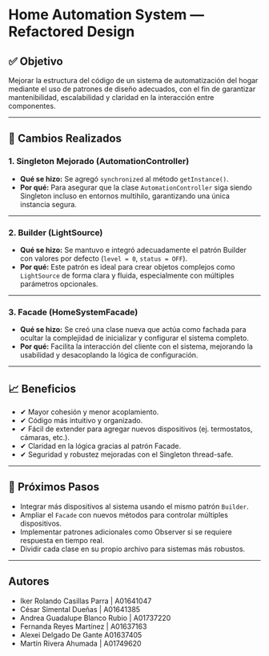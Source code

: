 # Home Automation System — Refactored Design

## ✅ Objetivo

Mejorar la estructura del código de un sistema de automatización del hogar mediante el uso de patrones de diseño adecuados, con el fin de garantizar mantenibilidad, escalabilidad y claridad en la interacción entre componentes.

---

## 🧠 Cambios Realizados

### 1. Singleton Mejorado (AutomationController)
- **Qué se hizo:** Se agregó `synchronized` al método `getInstance()`.
- **Por qué:** Para asegurar que la clase `AutomationController` siga siendo Singleton incluso en entornos multihilo, garantizando una única instancia segura.

---

### 2. Builder (LightSource)
- **Qué se hizo:** Se mantuvo e integró adecuadamente el patrón Builder con valores por defecto (`level = 0`, `status = OFF`).
- **Por qué:** Este patrón es ideal para crear objetos complejos como `LightSource` de forma clara y fluida, especialmente con múltiples parámetros opcionales.

---

### 3. Facade (HomeSystemFacade)
- **Qué se hizo:** Se creó una clase nueva que actúa como fachada para ocultar la complejidad de inicializar y configurar el sistema completo.
- **Por qué:** Facilita la interacción del cliente con el sistema, mejorando la usabilidad y desacoplando la lógica de configuración.

---

## 📈 Beneficios

- ✔ Mayor cohesión y menor acoplamiento.
- ✔ Código más intuitivo y organizado.
- ✔ Fácil de extender para agregar nuevos dispositivos (ej. termostatos, cámaras, etc.).
- ✔ Claridad en la lógica gracias al patrón Facade.
- ✔ Seguridad y robustez mejoradas con el Singleton thread-safe.

---

## 🏁 Próximos Pasos

- Integrar más dispositivos al sistema usando el mismo patrón `Builder`.
- Ampliar el `Facade` con nuevos métodos para controlar múltiples dispositivos.
- Implementar patrones adicionales como Observer si se requiere respuesta en tiempo real.
- Dividir cada clase en su propio archivo para sistemas más robustos.

---

## Autores
- Iker Rolando Casillas Parra  | A01641047 
- César Simental Dueñas | A01641385
- Andrea Guadalupe Blanco Rubio | A01737220
- Fernanda Reyes Martínez | A01637163
- Alexei Delgado De Gante  A01637405
- Martín Rivera Ahumada | A01749620
